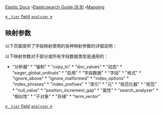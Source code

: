 

[Elastic Docs](/guide/) ›[Elasticsearch Guide [8.9]](index.md)
›[Mapping](mapping.md)

[« `_tier` field](mapping-tier-field.md) [`analyzer` »](analyzer.md)

## 映射参数

以下页面提供了字段映射使用的各种映射参数的详细说明：

以下映射参数对于部分或所有字段数据类型是通用的：

* "分析器" * "强制" * "copy_to" * "doc_values" * "动态" * "eager_global_ordinals" * "启用" * "字段数据" * "字段" * "格式" * "ignore_above" * "ignore_malformed" * "index_options" * "index_phrases" * "index_prefixes" * "索引" * "元" * "规范化器" * "规范" * "null_value" * "position_increment_gap" * "属性" * "search_analyzer" * "相似性" * "子对象" * "存储" * "term_vector"

[« `_tier` field](mapping-tier-field.md) [`analyzer` »](analyzer.md)
